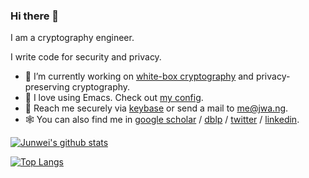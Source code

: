 ### Hi there 👋

I am a cryptography engineer. 

I write code for security and privacy.

- 🔭 I’m currently working on [white-box cryptography](http://cryptowiki.net/index.php?title=White-box_cryptography_and_software_code_cryptographic_obfuscation#Cryptosystem_models_and_white-box_cryptography) and privacy-preserving cryptography.
- 🎒 I love using Emacs. Check out [my config](https://github.com/junwei-wang/chezmoi/tree/main/dot_doom.d).
- 🔑 Reach me securely via [keybase](https://keybase.io/junweiwang) or send a mail to [me@jwa.ng](mailto:me@jwa.ng).
- 🕸️ You can also find me in  [google scholar](https://scholar.google.com/citations?user=GNG2enMAAAAJ) / [dblp](https://dblp.uni-trier.de/pid/81/4816-3.html) / [twitter](https://twitter.com/junwei_wang) / [linkedin](https://www.linkedin.com/in/junweiwang/).


[![Junwei's github stats](https://github-readme-stats.vercel.app/api?username=junwei-wang&count_private=true&show_icons=true)](https://github.com/anuraghazra/github-readme-stats)

[![Top Langs](https://github-readme-stats.vercel.app/api/top-langs/?username=junwei-wang&layout=compact&langs_count=10&count_private=true)](https://github.com/anuraghazra/github-readme-stats)

<!--

Here are some ideas to get you started:

- 🌱 I’m currently learning ...
- 👯 I’m looking to collaborate on ...
- 🤔 I’m looking for help with ...
- 💬 Ask me about ...
- 📫 How to reach me: ...
- 😄 Pronouns: ...
- ⚡ Fun fact: ...
-->

